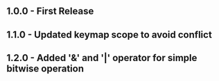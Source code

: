 ## 1.0.0 - First Release
## 1.1.0 - Updated keymap scope to avoid conflict
## 1.2.0 - Added '&' and '|' operator for simple bitwise operation
